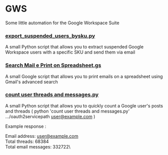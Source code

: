 # GWS
Some little automation for the Google Workspace Suite


### [export_suspended_users_bysku.py](https://github.com/lonix86/GWS/blob/main/export_suspended_users_bysku.py)
  A small Python script that allows you to extract suspended Google Workspace users with a specific SKU and send them via email
  
### [Search Mail e Print on Spreadsheet.gs](https://github.com/lonix86/GWS/blob/main/Search%20Mail%20e%20Print%20on%20Spreadsheet.gs)
  A small Google script that allows you to print emails on a spreadsheet using Gmail's advanced search
  
### [count user threads and messages.py](https://github.com/lonix86/GWS/blob/main/count%20user%20threads%20and%20messages.py)
  A small Python script that allows you to quickly count a Google user's posts and threads ( python 'count user threads and messages.py' .../oauth2servicepath    user@example.com )
  
  Example response :
  
  Email address: user@example.com\
  Total threads: 68384\
  Total email messages: 332722\
  
 
  
 
  
